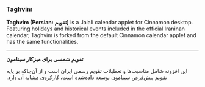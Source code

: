 ### Taghvim

**Taghvim (Persian: تقویم)** is a Jalali calendar applet for Cinnamon desktop. Featuring holidays and historical events included in the official Iraninan calendar, Taghvim is forked from the default Cinnamon calendar applet and has the same functionalities.

----------

‫**تقویم شمسی برای میزکار سینامون**

‫این افزونه شامل مناسبت‌ها و تعطیلات تقویم رسمی ایران است و از آن‌جاکه بر پایه تقویم پیش‌فرض سینامون توسعه داده‌شده است، کارکردی مشابه آن دارد.

